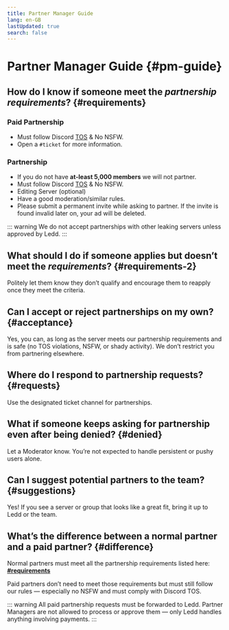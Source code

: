 ```yaml
---
title: Partner Manager Guide
lang: en-GB
lastUpdated: true
search: false
---
```

# Partner Manager Guide {#pm-guide}

## How do I know if someone meet the *partnership requirements*? {#requirements}
### Paid Partnership
- Must follow Discord [TOS](https://discord.com/terms) & No NSFW.
- Open a `#ticket` for more information.

### Partnership
- If you do not have **at-least 5,000 members** we will not partner.
- Must follow Discord [TOS](https://discord.com/terms) & No NSFW.
- Editing Server (optional)
- Have a good moderation/similar rules.
- Please submit a permanent invite while asking to partner. If the invite is found invalid later on, your ad will be deleted.


::: warning
We do not accept partnerships with other leaking servers unless approved by Ledd.
:::

## What should I do if someone applies but **doesn’t meet** the *requirements*? {#requirements-2}

Politely let them know they don’t qualify and encourage them to reapply once they meet the criteria.

## Can I **accept** or **reject** partnerships on my own? {#acceptance}

Yes, you can, as long as the server meets our partnership requirements and is safe (no TOS violations, NSFW, or shady activity). We don’t restrict you from partnering elsewhere.

## Where do I respond to partnership requests? {#requests}

Use the designated ticket channel for partnerships.

## What if someone **keeps asking** for partnership even after being denied? {#denied}

Let a Moderator know. You’re not expected to handle persistent or pushy users alone.

## Can I **suggest** potential partners to the team? {#suggestions}

Yes! If you see a server or group that looks like a great fit, bring it up to Ledd or the team.

## What’s the difference between a **normal partner** and a **paid partner**? {#difference}

Normal partners must meet all the partnership requirements listed here: [**#requirements**](#requirements)
 
Paid partners don’t need to meet those requirements but must still follow our rules — especially no NSFW and must comply with Discord TOS. 
 
::: warning
All paid partnership requests must be forwarded to Ledd. Partner Managers are not allowed to process or approve them — only Ledd handles anything involving payments.
:::
